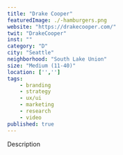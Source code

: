```yaml
---
title: "Drake Cooper"
featuredImage: ./-hamburgers.png
website: "https://drakecooper.com/"
twit: "DrakeCooper"
inst: ""
category: "D"
city: "Seattle"
neighborhood: "South Lake Union"
size: "Medium (11-40)"
location: ['','']
tags:
    - branding
    - strategy
    - ux/ui
    - marketing
    - research
    - video
published: true
---
```


Description
